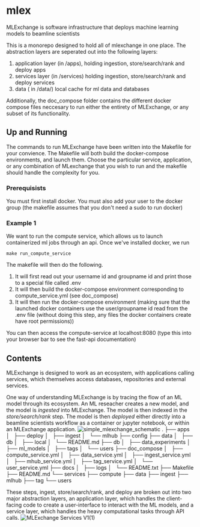 # mlex
MLExchange is software infrastructure that deploys machine learning models to beamline scientists

This is a monorepo designed to hold all of mlexchange in one place. The abstraction layers are seperated out into the following layers:
1. application layer (in /apps), holding ingestion, store/search/rank and deploy apps
2. services layer (in /services) holding ingestion, store/search/rank and deploy services
3. data ( in /data/) local cache for ml data and databases

Additionally, the doc_compose folder contains the different docker compose files neccesary to run either the entirety of MLExchange, or any subset of its functionality.

## Up and Running

The commands to run MLExchange have been written into the Makefile for your convience. The Makefile will both build the docker-compose environments, and launch them. Choose the particular service, application, or any combination of MLexchange that you wish to run and the makefile should handle the complexity for you.

### Prerequisists
You must first install docker. You must also add your user to the docker group (the makefile assumes that you don't need a sudo to run docker)

### Example 1
We want to run the compute service, which allows us to launch containerized ml jobs through an api. Once we've installed docker, we run
```
make run_compute_service
```
The makefile will then do the following. 
1. It will first read out your username id and groupname id and print those to a special file called .env
2. It will then build the docker-compose environment corresponding to compute_service.yml (see doc_compose)
3. It will then run the docker-compose environment (making sure that the launched docker containers use the user/groupname id read from the .env file (without doing this step, any files the docker containers create have root permissions))

You can then access the compute-service at localhost:8080 (type this into your browser bar to see the fast-api documentation)


## Contents

MLExchange is designed to work as an ecosystem, with applications calling services, which themselves access databases, repositories and external services.

One way of understanding MLExchange is by tracing the flow of an ML model through its ecosystem. An ML reseacher creates a new model, and the model is *ingested* into MLExchange. The model is then indexed in the *store/search/rank* step. The model is then *deployed* either directly into a beamline scientists workflow as a container or jupyter notebook, or within an MLExchange application.
![simple_mlexchange_schematic](https://user-images.githubusercontent.com/990372/124203769-4d2ff100-da92-11eb-891a-6a9c6becc51c.png)
.
├── apps
│   ├── deploy
│   ├── ingest
│   └── mlhub
├── config
├── data
│   ├── db
│   ├── local
│   └── README.md
├── db
│   ├── data_experiments
│   ├── ml_models
│   ├── tags
│   └── users
├── doc_compose
│   ├── compute_service.yml
│   ├── data_service.yml
│   ├── ingest_service.yml
│   ├── mhub_service.yml
│   ├── tag_service.yml
│   └── user_service.yml
├── docs
│   ├── logs
│   └── README.txt
├── Makefile
├── README.md
└── services
    ├── compute
    ├── data
    ├── ingest
    ├── mlhub
    ├── tag
    └── users

These steps, ingest, store/search/rank, and deploy are broken out into two major abstraction layers, an application layer, which handles the client-facing code to create a user-interface to interact with the ML models, and a service layer, which handles the heavy computational tasks through API calls.
![MLExchange Services V1(1)](https://user-images.githubusercontent.com/990372/124203604-f32f2b80-da91-11eb-82f4-2198389f9318.png)


